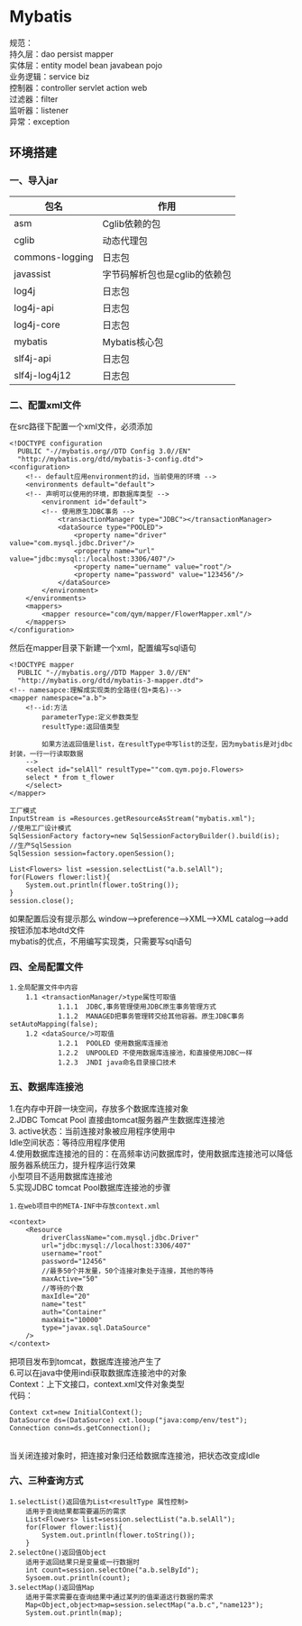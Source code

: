 # Mybatis
规范：<br>
持久层：dao  persist   mapper
<br>
实体层：entity  model  bean  javabean  pojo
<br>
业务逻辑：service  biz
<br>
控制器：controller  servlet  action  web
<br>
过滤器：filter
<br>
监听器：listener
<br>
异常：exception
## 环境搭建
### 一、导入jar

包名 | 作用
---|---
asm | Cglib依赖的包
cglib | 动态代理包
commons-logging|日志包
javassist|字节码解析包也是cglib的依赖包
log4j|日志包
log4j-api|日志包
log4j-core|日志包
mybatis|Mybatis核心包
slf4j-api|日志包
slf4j-log4j12|日志包
### 二、配置xml文件
在src路径下配置一个xml文件，必须添加
```
<!DOCTYPE configuration
  PUBLIC "-//mybatis.org//DTD Config 3.0//EN"
  "http://mybatis.org/dtd/mybatis-3-config.dtd">
<configuration>
    <!-- default应用environment的id，当前使用的环境 -->
	<environments default="default">
	<!-- 声明可以使用的环境，即数据库类型 -->
		<environment id="default">
		<!-- 使用原生JDBC事务 -->
			<transactionManager type="JDBC"></transactionManager>
			<dataSource type="POOLED">
				<property name="driver" value="com.mysql.jdbc.Driver"/>
				<property name="url" value="jdbc:mysql::/localhost:3306/407"/>
				<property name="uername" value="root"/>
				<property name="password" value="123456"/>
			</dataSource>
		</environment>
	</environments>
	<mappers>
	    <mapper resource="com/qym/mapper/FlowerMapper.xml"/>
	</mappers>
</configuration>
```
然后在mapper目录下新建一个xml，配置编写sql语句
```
<!DOCTYPE mapper
  PUBLIC "-//mybatis.org//DTD Mapper 3.0//EN"
  "http://mybatis.org/dtd/mybatis-3-mapper.dtd">
<!-- namesapce:理解成实现类的全路径(包+类名)-->
<mapper namespace="a.b">
    <!--id:方法
        parameterType:定义参数类型
        resultType:返回值类型
        
        如果方法返回值是list，在resultType中写list的泛型，因为mybatis是对jdbc封装，一行一行读取数据
    -->
    <select id="selAll" resultType=""com.qym.pojo.Flowers>
    select * from t_flower
    </select>
</mapper>
```
```
工厂模式
InputStream is =Resources.getResourceAsStream("mybatis.xml");
//使用工厂设计模式
SqlSessionFactory factory=new SqlSessionFactoryBuilder().build(is); 
//生产SqlSession
SqlSession session=factory.openSession();

List<Flowers> list =session.selectList("a.b.selAll");
for(FLowers flower:list){
    System.out.println(flower.toString());
}
session.close();
```

如果配置后没有提示那么
window-->preference-->XML-->XML catalog-->add按钮添加本地dtd文件
<br>
mybatis的优点，不用编写实现类，只需要写sql语句
### 四、全局配置文件
```
1.全局配置文件中内容
    1.1 <transactionManager/>type属性可取值
            1.1.1  JDBC,事务管理使用JDBC原生事务管理方式
            1.1.2  MANAGED把事务管理转交给其他容器。原生JDBC事务setAutoMapping(false);    
    1.2 <dataSource/>可取值
            1.2.1  POOLED 使用数据库连接池
            1.2.2  UNPOOLED 不使用数据库连接池，和直接使用JDBC一样
            1.2.3  JNDI java命名目录接口技术
```
### 五、数据库连接池
1.在内存中开辟一块空间，存放多个数据库连接对象
<br>2.JDBC Tomcat Pool 直接由tomcat服务器产生数据库连接池
<br>3. active状态：当前连接对象被应用程序使用中
<br>ldle空间状态：等待应用程序使用
<br>4.使用数据库连接池的目的：在高频率访问数据库时，使用数据库连接池可以降低服务器系统压力，提升程序运行效果<br>小型项目不适用数据库连接池
<br>5.实现JDBC tomcat Pool数据库连接池的步骤
```
1.在web项目中的META-INF中存放context.xml

<context>
    <Resource
        driverClassName="com.mysql.jdbc.Driver"
        url="jdbc:mysql://localhost:3306/407"
        username="root"
        password="12456"
        //最多50个并发量，50个连接对象处于连接，其他的等待
        maxActive="50"
        //等待的个数
        maxIdle="20"
        name="test"
        auth="Container"
        maxWait="10000"
        type="javax.sql.DataSource"
    />
</context>
```
把项目发布到tomcat，数据库连接池产生了
<br>6.可以在java中使用indi获取数据库连接池中的对象
<br>Context：上下文接口，context.xml文件对象类型
<br>代码：
```
Context cxt=new InitialContext();
DataSource ds=(DataSource) cxt.looup("java:comp/env/test");
Connection conn=ds.getConnection();
```
<br>当关闭连接对象时，把连接对象归还给数据库连接池，把状态改变成IdIe
### 六、三种查询方式
```
1.selectList()返回值为List<resultType 属性控制>
    适用于查询结果都需要遍历的需求
    List<Flowers> list=session.selectList("a.b.selAll");
    for(Flower flower:list){
        System.out.println(flower.toString());
    }
2.selectOne()返回值Object
    适用于返回结果只是变量或一行数据时
    int count=session.selectOne("a.b.selById");
    Sysoem.out.println(count);
3.selectMap()返回值Map
    适用于需求需要在查询结果中通过某列的值渠道这行数据的需求
    Map<Object,object>map=session.selectMap("a.b.c","name123");
    System.out.println(map);
```
